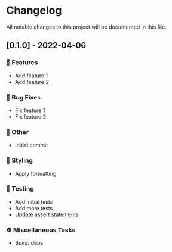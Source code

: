 # Changelog

All notable changes to this project will be documented in this file.

## [0.1.0] - 2022-04-06

### <!-- 0 -->🚀 Features

- Add feature 1
- Add feature 2

### <!-- 1 -->🐛 Bug Fixes

- Fix feature 1
- Fix feature 2

### <!-- 10 -->💼 Other

- Initial commit

### <!-- 5 -->🎨 Styling

- Apply formatting

### <!-- 6 -->🧪 Testing

- Add initial tests
- Add more tests
- Update assert statements

### <!-- 7 -->⚙️ Miscellaneous Tasks

- Bump deps

<!-- generated by git-cliff -->
